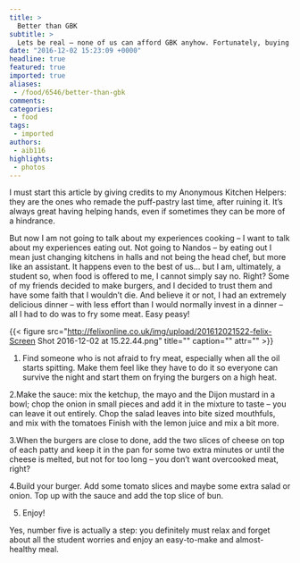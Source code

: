 ```yaml
---
title: >
  Better than GBK
subtitle: >
  Lets be real – none of us can afford GBK anyhow. Fortunately, buying burger patties and cooking them up doesn’t get your hands too messy, and the results are delicious, as felix finds out.
date: "2016-12-02 15:23:09 +0000"
headline: true
featured: true
imported: true
aliases:
 - /food/6546/better-than-gbk
comments:
categories:
 - food
tags:
 - imported
authors:
 - aib116
highlights:
 - photos
---
```


I must start this article by giving credits to my Anonymous Kitchen Helpers: they are the ones who remade the puff-pastry last time, after ruining it. It’s always great having helping hands, even if sometimes they can be more of a hindrance.

But now I am not going to talk about my experiences cooking – I want to talk about my experiences eating out. Not going to Nandos – by eating out I mean just changing kitchens in halls and not being the head chef, but more like an assistant. It happens even to the best of us… but I am, ultimately, a student so, when food is offered to me, I cannot simply say no. Right?
Some of my friends decided to make burgers, and I decided to trust them and have some faith that I wouldn’t die. And believe it or not, I had an extremely delicious dinner – with less effort than I would normally invest in a dinner – all I had to do was to fry some meat. Easy peasy!

{{< figure src="http://felixonline.co.uk/img/upload/201612021522-felix-Screen Shot 2016-12-02 at 15.22.44.png" title="" caption="" attr="" >}}

1. Find someone who is not afraid to fry meat, especially when all the oil starts spitting. Make them feel like they have to do it so everyone can survive the night and start them on frying the burgers on a high heat.

2.Make the sauce: mix the ketchup, the mayo and the Dijon mustard in a bowl; chop the onion in small pieces and add it in the mixture to taste – you can leave it out entirely. Chop the salad leaves into bite sized mouthfuls, and mix with the tomatoes Finish with the lemon juice and mix a bit more.

3.When the burgers are close to done, add the two slices of cheese on top of each patty and keep it in the pan for some two extra minutes or until the cheese is melted, but not for too long – you don’t want overcooked meat, right?

4.Build your burger. Add some tomato slices and maybe some extra salad or onion. Top up with the sauce and add the top slice of bun.

5. Enjoy!

Yes, number five is actually a step: you definitely must relax and forget about all the student worries and enjoy an easy-to-make and almost-healthy meal.
